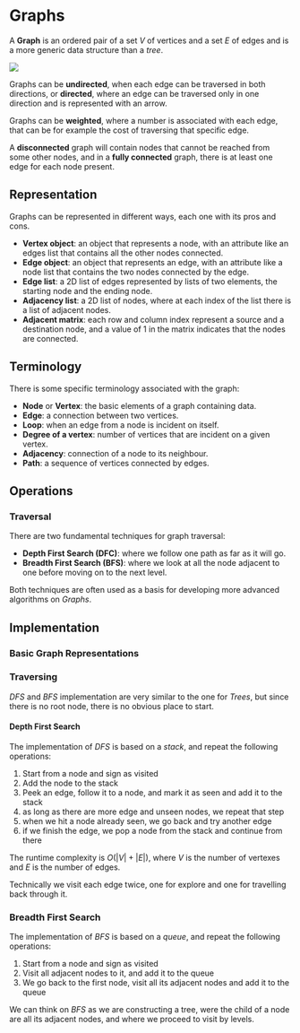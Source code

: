 # Graphs

A **Graph** is an ordered pair of a set $V$ of vertices and a set $E$ of edges and is a more generic data structure than a _tree_.

<img src='https://g.gravizo.com/svg?
  digraph G {
    rankdir=LR;
    A -> B -> E -> D -> C -> A;
    C -> B;
  }
'/>

Graphs can be **undirected**, when each edge can be traversed in both directions, or **directed**, where an edge can be traversed only in one direction and is represented with an arrow.

Graphs can be **weighted**, where a number is associated with each edge, that can be for example the cost of traversing that specific edge.

A **disconnected** graph will contain nodes that cannot be reached from some other nodes, and in a **fully connected** graph, there is at least one edge for each node present.

## Representation

Graphs can be represented in different ways, each one with its pros and cons.

- **Vertex object**: an object that represents a node, with an attribute like an edges list that contains all the other nodes connected.
- **Edge object**: an object that represents an edge, with an attribute like a node list that contains the two nodes connected by the edge.
- **Edge list**: a 2D list of edges represented by lists of two elements, the starting node and the ending node.
- **Adjacency list**: a 2D list of nodes, where at each index of the list there is a list of adjacent nodes.
- **Adjacent matrix**: each row and column index represent a source and a destination node, and a value of 1 in the matrix indicates that the nodes are connected.

## Terminology

There is some specific terminology associated with the graph:

- **Node** or **Vertex**: the basic elements of a graph containing data.
- **Edge**: a connection between two vertices.
- **Loop**: when an edge from a node is incident on itself.
- **Degree of a vertex**: number of vertices that are incident on a given vertex.
- **Adjacency**: connection of a node to its neighbour.
- **Path**: a sequence of vertices connected by edges.

## Operations

### Traversal

There are two fundamental techniques for graph traversal:

- **Depth First Search (DFC)**: where we follow one path as far as it will go.
- **Breadth First Search (BFS)**: where we look at all the node adjacent to one before moving on to the next level.

Both techniques are often used as a basis for developing more advanced algorithms on _Graphs_.

## Implementation

### Basic Graph Representations

### Traversing

_DFS_ and _BFS_ implementation are very similar to the one for _Trees_, but since there is no root node, there is no obvious place to start.

#### Depth First Search

The implementation of _DFS_ is based on a _stack_, and repeat the following operations:

1. Start from a node and sign as visited
2. Add the node to the stack
3. Peek an edge, follow it to a node, and mark it as seen and add it to the stack
4. as long as there are more edge and unseen nodes, we repeat that step
5. when we hit a node already seen, we go back and try another edge
6. if we finish the edge, we pop a node from the stack and continue from there

The runtime complexity is $O(|V| + |E|)$, where $V$ is the number of vertexes and $E$ is the number of edges.

Technically we visit each edge twice, one for explore and one for travelling back through it.

### Breadth First Search

The implementation of _BFS_ is based on a _queue_, and repeat the following operations:

1. Start from a node and sign as visited
2. Visit all adjacent nodes to it, and add it to the queue
3. We go back to the first node, visit all its adjacent nodes and add it to the queue

We can think on _BFS_ as we are constructing a tree, were the child of a node are all its adjacent nodes, and where we proceed to visit by levels.
